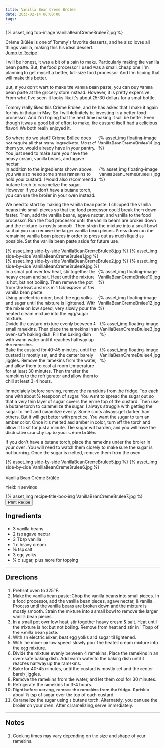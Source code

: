 ```yaml
---
title: Vanilla Bean Crème Brûlée
date: 2023-02-14 00:00:00
tags:
---
```


{% asset_img top-image VanillaBeanCremeBrulee7.jpg %}
<div class="post-body">
Crème Brûlée is one of Tommy's favorite desserts, and he also loves all things vanilla, making this his ideal dessert.

<br>
<!--more-->

<a class="jump-to-recipe-btn" href="#recipejump"> 
    Jump to Recipe
</a>

I will be honest, it was a bit of a pain to make. Particularly making the vanilla bean paste. But, the food processor I used was a small, cheap one. I'm planning to get myself a better, full-size food processor. And I'm hoping that will make this better. 

But, if you don't want to make the vanilla bean paste, you can buy vanilla bean paste at the grocery store instead. However, it is pretty expensive. From what I've seen, it looks like it's about 25-30 dollars for a small bottle. 

Tommy really liked this Crème Brûlée, and he has asked that I make it again for his birthday in May. So I will definitely be investing in a better food processor. And I'm hoping that the next time making it will be better. Even though it was a good bit of effort to make, the custard itself had a delicious flavor! We both really enjoyed it. 

<div style="display:flex;">
So where do we start? 
Crème Brûlée does not require all that many ingredients. Most of them you would already have in your pantry. You just need to make sure you have the heavy cream, vanilla beans, and agave nectar. 
<div>
    {% asset_img floating-image VanillaBeanCremeBrulee14.jpg %}
</div>
</div>

<div style="display:flex;">
In addition to the ingredients shown above, you will also need some small ramekins to hold your custard. I would also recommend a butane torch to caramelize the sugar. However, if you don't have a butane torch, you can use the broiler in your oven instead.
<div>
    {% asset_img floating-image VanillaBeanCremeBrulee11.jpg %}
</div>
</div>

We need to start by making the vanilla bean paste. I chopped the vanilla beans into small pieces so that the food processor could break them down faster. Then, add the vanilla beans, agave nectar, and vanilla to the food processor. Run the food processor until the vanilla beans are broken down and the mixture is mostly smooth. Then strain the mixture into a small bowl so that you can remove the larger vanilla bean pieces. Press down on the remaining vanilla bean pieces in order to press out as much liquid as possible. Set the vanilla bean paste aside for future use.

<div style="display:flex;">
    {% asset_img side-by-side VanillaBeanCremeBrulee8.jpg %}
    {% asset_img side-by-side VanillaBeanCremeBrulee1.jpg %}
</div>
<div style="display:flex;">
    {% asset_img side-by-side VanillaBeanCremeBrulee2.jpg %}
    {% asset_img side-by-side VanillaBeanCremeBrulee9.jpg %}
</div>

<div style="display:flex;">
In a small pot over low heat, stir together the heavy cream and salt. Heat until the mixture is hot, but not boiling. Then remove the pot from the heat and mix in 1 tablespoon of the vanilla bean paste.
<div>
    {% asset_img floating-image VanillaBeanCremeBrulee10.jpg %}
</div>
</div>

<div style="display:flex;">
Using an electric mixer, beat the egg yolks and sugar until the mixture is lightened. With the mixer on low speed, very slowly pour the heated cream mixture into the egg/sugar mixture. 
<div>
    {% asset_img floating-image VanillaBeanCremeBrulee12.jpg %}
</div>
</div>

<div style="display:flex;">
Divide the custard mixture evenly between 4 small ramekins. Then place the ramekins in an oven-safe baking dish. Fill the baking dish with warm water until it reaches halfway up the ramekins. 
<div>
    {% asset_img floating-image VanillaBeanCremeBrulee3.jpg %}
</div>
</div>

<div style="display:flex;">
Bake the custard for 40-45 minutes, until the custard is mostly set, and the center barely jiggles. Remove the ramekins from the water, and allow them to cool at room temperature for at least 30 minutes. Then transfer the ramekins to the refrigerator and allow them to chill at least 3-4 hours.
<div>
    {% asset_img floating-image VanillaBeanCremeBrulee4.jpg %}
</div>
</div>

Immediately before serving, remove the ramekins from the fridge. Top each one with about ½ teaspoon of sugar. You want to spread the sugar out so that a very thin layer of sugar covers the entire top of the custard. Then use a butane torch to caramelize the sugar. I always struggle with getting the sugar to melt and caramlize evenly. Some spots always get darker than others. But it will get better with practice. You want the sugar to turn an amber color. Once it is melted and amber in color, turn off the torch and allow it to sit for just a minute. The sugar will harden, and you will have the distinctive crunchy top to your crème brûlée. 

If you don't have a butane torch, place the ramekins under the broiler in your oven. You will need to watch them closely to make sure the sugar is not burning. Once the sugar is melted, remove them from the oven.

<div style="display:flex;">
    {% asset_img side-by-side VanillaBeanCremeBrulee5.jpg %}
    {% asset_img side-by-side VanillaBeanCremeBrulee6.jpg %}
</div>

<br>
</div>

<div id="recipejump"></div>
<div id="recipe">
    <div class="recipe-box">
        <div class="recipe-title-box">
            <div>
                <div class="recipe-title-box-title">
                    <div class="recipe-title-box-header">Vanilla Bean Crème Brûlée</div>
                </div>
                <p class="recipe-title-box-title" style="font-family: Arial;">Yield: 4 servings</p>
            </div>
            {% asset_img recipe-title-box-img VanillaBeanCremeBrulee7.jpg %}
            <button class="print-recipe"
                    type="button"
                    onclick="printDIV('recipe')" >
                Print Recipe
            </button>
        </div>
        <p style="font-size:150%;"><b>Ingredients</b></p>
        <ul class="post-body">
                <li>3 vanilla beans</li>
                <li>2 tsp agave nectar</li>
                <li>3 Tbsp vanilla</li>
                <li>1 c heavy cream</li>
                <li>⅛ tsp salt</li>
                <li>3 egg yolks</li>
                <li>¼ c sugar, plus more for topping</li>
        </ul>
        <hr style="height:1px;background-color:rgb(189, 189, 189) ">
        <p style="font-size:150%;"><b>Directions</b></p>
        <ol class="post-body">
            <li>Preheat oven to 325°F.</li>
            <li>Make the vanilla bean paste: Chop the vanilla beans into small pieces. In a food processor, add the vanilla bean pieces, agave nectar, & vanilla. Process until the vanilla beans are broken down and the mixture is mostly smooth. Strain the mixture into a small bowl to remove the larger vanilla bean pieces.</li>
            <li>In a small pot over low heat, stir together heavy cream & salt. Heat until the mixture is hot but not boiling. Remove from heat and stir in 1 Tbsp of the vanilla bean paste.</li>
            <li>With an electric mixer, beat egg yolks and sugar til lightened.</li>
            <li>With the mixer on low speed, slowly pour the heated cream mixture into the egg mixture.</li>
            <li>Divide the mixture evenly between 4 ramekins. Place the ramekins in an oven-safe baking dish. Add warm water to the baking dish until it reaches halfway up the ramekins.</li>
            <li>Bake for 40-45 minutes, until the custard is mostly set and the center barely jiggles.</li>
            <li>Remove the ramekins from the water, and let them cool for 30 minutes.</li>
            <li>Refrigerate the ramekins for 3-4 hours.</li>
            <li>Right before serving, remove the ramekins from the fridge. Sprinkle about ½ tsp of sugar over the top of each custard.</li>
            <li>Caramelize the sugar using a butane torch. Alternately, you can use the broiler on your oven. After caramelizing, serve immediately.</li>
        </ol> 
        <hr style="height:1px;background-color:rgb(189, 189, 189) ">
        <p style="font-size:150%;"><b>Notes</b></p>
        <ol class="post-body">
            <li>Cooking times may vary depending on the size and shape of your ramekins.</li>
        </ol>
    </div>
</div>

<br>
